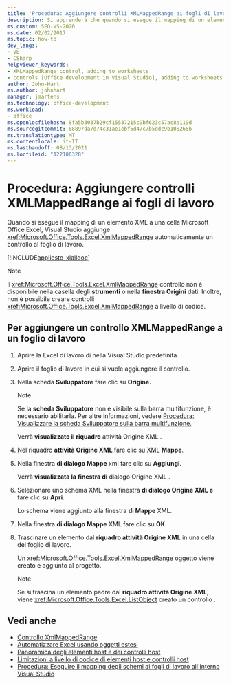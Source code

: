 ```yaml
---
title: 'Procedura: Aggiungere controlli XMLMappedRange ai fogli di lavoro'
description: Si apprenderà che quando si esegue il mapping di un elemento XML a una cella in Microsoft Office Excel, Visual Studio aggiunge automaticamente un controllo XmlMappedRange al foglio di lavoro.
ms.custom: SEO-VS-2020
ms.date: 02/02/2017
ms.topic: how-to
dev_langs:
- VB
- CSharp
helpviewer_keywords:
- XMLMappedRange control, adding to worksheets
- controls [Office development in Visual Studio], adding to worksheets
author: John-Hart
ms.author: johnhart
manager: jmartens
ms.technology: office-development
ms.workload:
- office
ms.openlocfilehash: 8fa5b3037b29cf15537215c9bf623c57ac8a119d
ms.sourcegitcommit: 68897da7d74c31ae1ebf5d47c7b5ddc9b108265b
ms.translationtype: MT
ms.contentlocale: it-IT
ms.lasthandoff: 08/13/2021
ms.locfileid: "122106328"
---
```

# <a name="how-to-add-xmlmappedrange-controls-to-worksheets"></a>Procedura: Aggiungere controlli XMLMappedRange ai fogli di lavoro
  Quando si esegue il mapping di un elemento XML a una cella Microsoft Office Excel, Visual Studio aggiunge <xref:Microsoft.Office.Tools.Excel.XmlMappedRange> automaticamente un controllo al foglio di lavoro.

 [!INCLUDE[appliesto_xlalldoc](../vsto/includes/appliesto-xlalldoc-md.md)]

> [!NOTE]
> Il <xref:Microsoft.Office.Tools.Excel.XmlMappedRange> controllo non è disponibile nella casella degli **strumenti** o nella **finestra Origini** dati. Inoltre, non è possibile creare controlli <xref:Microsoft.Office.Tools.Excel.XmlMappedRange> a livello di codice.

## <a name="to-add-an-xmlmappedrange-control-to-a-worksheet"></a>Per aggiungere un controllo XMLMappedRange a un foglio di lavoro

1. Aprire la Excel di lavoro di nella Visual Studio predefinita.

2. Aprire il foglio di lavoro in cui si vuole aggiungere il controllo.

3. Nella scheda **Sviluppatore** fare clic su **Origine.**

    > [!NOTE]
    > Se la **scheda Sviluppatore** non è visibile sulla barra multifunzione, è necessario abilitarla. Per altre informazioni, vedere [Procedura: Visualizzare la scheda Sviluppatore sulla barra multifunzione.](../vsto/how-to-show-the-developer-tab-on-the-ribbon.md)

     Verrà **visualizzato il riquadro** attività Origine XML .

4. Nel riquadro **attività Origine XML** fare clic su XML **Mappe**.

5. Nella finestra **di dialogo Mappe** xml fare clic su **Aggiungi**.

     Verrà **visualizzata la finestra di** dialogo Origine XML .

6. Selezionare uno schema XML nella finestra **di dialogo Origine XML e** fare clic su **Apri**.

     Lo schema viene aggiunto alla finestra **di Mappe** XML.

7. Nella finestra **di dialogo Mappe** XML fare clic su **OK.**

8. Trascinare un elemento dal **riquadro attività Origine XML** in una cella del foglio di lavoro.

     Un <xref:Microsoft.Office.Tools.Excel.XmlMappedRange> oggetto viene creato e aggiunto al progetto.

    > [!NOTE]
    > Se si trascina un elemento padre dal **riquadro attività Origine XML,** viene <xref:Microsoft.Office.Tools.Excel.ListObject> creato un controllo .

## <a name="see-also"></a>Vedi anche
- [Controllo XmlMappedRange](../vsto/xmlmappedrange-control.md)
- [Automatizzare Excel usando oggetti estesi](../vsto/automating-excel-by-using-extended-objects.md)
- [Panoramica degli elementi host e dei controlli host](../vsto/host-items-and-host-controls-overview.md)
- [Limitazioni a livello di codice di elementi host e controlli host](../vsto/programmatic-limitations-of-host-items-and-host-controls.md)
- [Procedura: Eseguire il mapping degli schemi ai fogli di lavoro all'interno Visual Studio](../vsto/how-to-map-schemas-to-worksheets-inside-visual-studio.md)
